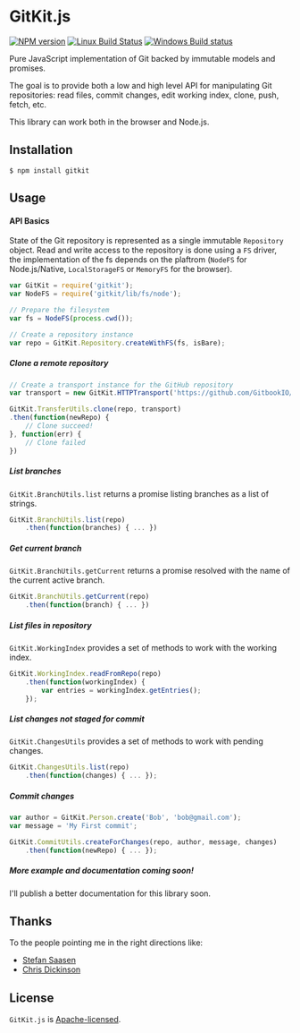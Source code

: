 # GitKit.js

[![NPM version](https://badge.fury.io/js/gitkit.svg)](http://badge.fury.io/js/gitkit)
[![Linux Build Status](https://travis-ci.org/SamyPesse/gitkit-js.png?branch=master)](https://travis-ci.org/SamyPesse/gitkit-js)
[![Windows Build status](https://ci.appveyor.com/api/projects/status/63nlflxcwmb2pue6?svg=true)](https://ci.appveyor.com/project/SamyPesse/gitkit-js)

Pure JavaScript implementation of Git backed by immutable models and promises.

The goal is to provide both a low and high level API for manipulating Git repositories: read files, commit changes, edit working index, clone, push, fetch, etc.

This library can work both in the browser and Node.js.

## Installation

```
$ npm install gitkit
```

## Usage

#### API Basics

State of the Git repository is represented as a single immutable `Repository` object. Read and write access to the repository is done using a `FS` driver, the implementation of the fs depends on the plaftrom (`NodeFS` for Node.js/Native, `LocalStorageFS` or `MemoryFS` for the browser).

```js
var GitKit = require('gitkit');
var NodeFS = require('gitkit/lib/fs/node');

// Prepare the filesystem
var fs = NodeFS(process.cwd());

// Create a repository instance
var repo = GitKit.Repository.createWithFS(fs, isBare);
```

##### Clone a remote repository

```js
// Create a transport instance for the GitHub repository
var transport = new GitKit.HTTPTransport('https://github.com/GitbookIO/gitbook.git');

GitKit.TransferUtils.clone(repo, transport)
.then(function(newRepo) {
    // Clone succeed!
}, function(err) {
    // Clone failed
})
```

##### List branches

`GitKit.BranchUtils.list` returns a promise listing branches as a list of strings.

```js
GitKit.BranchUtils.list(repo)
    .then(function(branches) { ... })
```

##### Get current branch

`GitKit.BranchUtils.getCurrent` returns a promise resolved with the name of the current active branch.

```js
GitKit.BranchUtils.getCurrent(repo)
    .then(function(branch) { ... })
```

##### List files in repository

`GitKit.WorkingIndex` provides a set of methods to work with the working index.

```js
GitKit.WorkingIndex.readFromRepo(repo)
    .then(function(workingIndex) {
        var entries = workingIndex.getEntries();
    });
```

##### List changes not staged for commit

`GitKit.ChangesUtils` provides a set of methods to work with pending changes.

```js
GitKit.ChangesUtils.list(repo)
    .then(function(changes) { ... });
```

##### Commit changes

```js
var author = GitKit.Person.create('Bob', 'bob@gmail.com');
var message = 'My First commit';

GitKit.CommitUtils.createForChanges(repo, author, message, changes)
    .then(function(newRepo) { ... });
```

##### More example and documentation coming soon!

I'll publish a better documentation for this library soon.

## Thanks

To the people pointing me in the right directions like:

- [Stefan Saasen](http://stefan.saasen.me/articles/git-clone-in-haskell-from-the-bottom-up/)
- [Chris Dickinson](https://github.com/chrisdickinson)

## License

`GitKit.js` is [Apache-licensed](./LICENSE.md).
